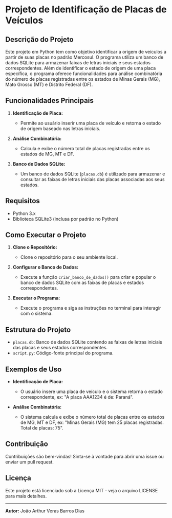 # Projeto de Identificação de Placas de Veículos

## Descrição do Projeto

Este projeto em Python tem como objetivo identificar a origem de veículos a partir de suas placas no padrão Mercosul. O programa utiliza um banco de dados SQLite para armazenar faixas de letras iniciais e seus estados correspondentes. Além de identificar o estado de origem de uma placa específica, o programa oferece funcionalidades para análise combinatória do número de placas registradas entre os estados de Minas Gerais (MG), Mato Grosso (MT) e Distrito Federal (DF).

## Funcionalidades Principais

1. **Identificação de Placa:**
   - Permite ao usuário inserir uma placa de veículo e retorna o estado de origem baseado nas letras iniciais.

2. **Análise Combinatória:**
   - Calcula e exibe o número total de placas registradas entre os estados de MG, MT e DF.

3. **Banco de Dados SQLite:**
   - Um banco de dados SQLite (`placas.db`) é utilizado para armazenar e consultar as faixas de letras iniciais das placas associadas aos seus estados.

## Requisitos

- Python 3.x
- Biblioteca SQLite3 (inclusa por padrão no Python)

## Como Executar o Projeto

1. **Clone o Repositório:**
   - Clone o repositório para o seu ambiente local.

2. **Configurar o Banco de Dados:**
   - Execute a função `criar_banco_de_dados()` para criar e popular o banco de dados SQLite com as faixas de placas e estados correspondentes.

3. **Executar o Programa:**
   - Execute o programa e siga as instruções no terminal para interagir com o sistema.

## Estrutura do Projeto

- `placas.db`: Banco de dados SQLite contendo as faixas de letras iniciais das placas e seus estados correspondentes.
- `script.py`: Código-fonte principal do programa.

## Exemplos de Uso

- **Identificação de Placa:**
   - O usuário insere uma placa de veículo e o sistema retorna o estado correspondente, ex: "A placa AAA1234 é de: Paraná".

- **Análise Combinatória:**
   - O sistema calcula e exibe o número total de placas entre os estados de MG, MT e DF, ex: "Minas Gerais (MG) tem 25 placas registradas. Total de placas: 75".

## Contribuição

Contribuições são bem-vindas! Sinta-se à vontade para abrir uma issue ou enviar um pull request.

## Licença

Este projeto está licenciado sob a Licença MIT - veja o arquivo LICENSE para mais detalhes.

---

**Autor:** João Arthur Veras Barros Dias
